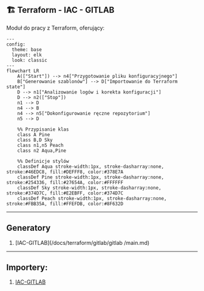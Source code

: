 ## 🏗️ Terraform - IAC - GITLAB
Moduł do pracy z Terraform, oferujący:

```mermaid
---
config:
  theme: base
  layout: elk
  look: classic
---
flowchart LR
    A(["Start"]) --> n4["Przygotowanie pliku konfiguracyjnego"]
    B["Generowanie szablonów"] --> D["Importowanie do Terraform state"]
    D --> n1["Analizowanie logów i korekta konfiguracji"]
    D --> n2(["Stop"])
    n1 --> D
    n4 --> B
    n4 --> n5["Dokonfigurowanie ręczne repozytorium"]
    n5 --> D

    %% Przypisanie klas
    class A Pine
    class B,D Sky
    class n1,n5 Peach
    class n2 Aqua,Pine

    %% Definicje stylów
    classDef Aqua stroke-width:1px, stroke-dasharray:none, stroke:#46EDC8, fill:#DEFFF8, color:#378E7A
    classDef Pine stroke-width:1px, stroke-dasharray:none, stroke:#254336, fill:#27654A, color:#FFFFFF
    classDef Sky stroke-width:1px, stroke-dasharray:none, stroke:#374D7C, fill:#E2EBFF, color:#374D7C
    classDef Peach stroke-width:1px, stroke-dasharray:none, stroke:#FBB35A, fill:#FFEFDB, color:#8F632D

```

---
## Generatory

1. [IAC-GITLAB](/docs/terraform/gitlab/gitlab   /main.md)

---
## Importery:

1. [IAC-GITLAB](/docs/terraform/gitlab/import/main.md)